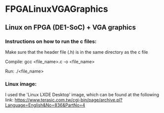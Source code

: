 # FPGALinuxVGAGraphics
## Linux on FPGA (DE1-SoC) + VGA graphics 

<h3>Instructions on how to run the c files:</h3> 

Make sure that the header file (.h) is in the same directory as the c file

Compile:
gcc <file_name>.c -o <file_name>

Run:
./<file_name>

 <h3>Linux image:</h3>

 I used the 'Linux LXDE Desktop’ image, which can be found at the following link: https://www.terasic.com.tw/cgi-bin/page/archive.pl?Language=English&No=836&PartNo=4

